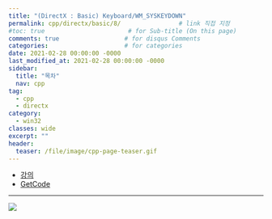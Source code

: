 ```yaml
---
title: "(DirectX : Basic) Keyboard/WM_SYSKEYDOWN"
permalink: cpp/directx/basic/8/                # link 직접 지정
#toc: true                       # for Sub-title (On this page)
comments: true                  # for disqus Comments
categories:                     # for categories
date: 2021-02-28 00:00:00 -0000
last_modified_at: 2021-02-28 00:00:00 -0000
sidebar:
  title: "목차"
  nav: cpp
tag:
  - cpp
  - directx
category:
  - win32
classes: wide
excerpt: ""
header:
  teaser: /file/image/cpp-page-teaser.gif
---
```


* [강의](https://www.youtube.com/watch?v=2NOgrpXks9A&list=PLqCJpWy5Fohd3S7ICFXwUomYW0Wv67pDD&index=9)
* [GetCode](https://github.com/EasyCoding-7/DirectX-basic-Tutorial/tree/master/8)

---

![](/file/image/dxd-basic-8-1.png)